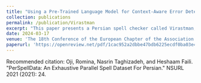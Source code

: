 ```yaml
---
title: "Using a Pre-Trained Language Model for Context-Aware Error Detection and Correction in Persian language"
collection: publications
permalink: /publication/Virastman
excerpt: "This paper presents a Persian spell checker called Virastman, which aims to detect and correct non-word and real-word errors in a sentence. A state-of-the-art method based on sequence labeling with BERT detects real-word errors on a small artificially made dataset. An unsupervised model based on BERT is used for correcting errors by calculating the probability of each candidate in a sentence (including the detected word). A highly probable candidate word is selected as the correct word if some conditions are met based on two  thresholds named alpha and beta. Our experiments across six distinct test sets underscore our proposed methodology's notable superiority in detecting and correcting real-word and non-word errors compared to the baselines. More specifically, our approach demonstrates an average enhancement of 3.41% in error detection and an average substantial 15% in error correction when assessed using the F0.5 metric, thus surpassing contemporary baselines, establishing our method as the state-of-the-art for error detection and correction."
date: 2024-03-17
venue: 'The 18th Conference of the European Chapter of the Association for Computational Linguistics'
paperurl: 'https://openreview.net/pdf/1cac952a2dbbe47bdb6225ecdf0ba03e472bc1c0.pdf'
---
```



Recommended citation: Oji, Romina, Nasrin Taghizadeh, and Heshaam Faili. "PerSpellData: An Exhaustive Parallel Spell Dataset For Persian." NSURL 2021 (2021): 24.